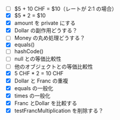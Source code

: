 - [ ] $5 + 10 CHF = $10（レートが 2:1 の場合）
- [x] $5 * 2 = $10
- [x] amount を private にする
- [x] Dollar の副作用どうする？
- [ ] Money の丸め処理どうする？
- [x] equals()
- [ ] hashCode()
- [ ] null との等価比較性
- [ ] 他のオブジェクトとの等価比較性
- [x] 5 CHF * 2 = 10 CHF
- [x] Dollar と Franc の重複
- [x] equals の一般化
- [x] times の一般化
- [x] Franc とDollar を比較する
- [x] testFrancMultiplication を削除する？